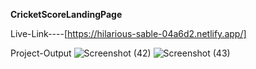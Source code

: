 ****CricketScoreLandingPage****

Live-Link----[https://hilarious-sable-04a6d2.netlify.app/]


Project-Output
![Screenshot (42)](https://user-images.githubusercontent.com/113013930/235465823-d5a1126c-2296-4257-80ed-e7f39b8ce708.png)
![Screenshot (43)](https://user-images.githubusercontent.com/113013930/235465863-0f8e975f-e231-4b41-aed3-c7127f53df57.png)
